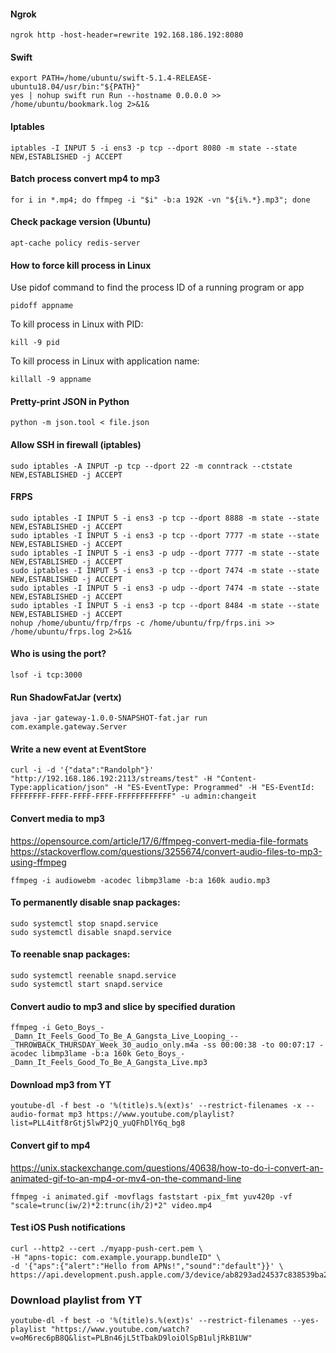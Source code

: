#### Ngrok
```
ngrok http -host-header=rewrite 192.168.186.192:8080
```

#### Swift
```
export PATH=/home/ubuntu/swift-5.1.4-RELEASE-ubuntu18.04/usr/bin:"${PATH}"
yes | nohup swift run Run --hostname 0.0.0.0 >> /home/ubuntu/bookmark.log 2>&1&
```

#### Iptables
```
iptables -I INPUT 5 -i ens3 -p tcp --dport 8080 -m state --state NEW,ESTABLISHED -j ACCEPT
```

#### Batch process convert mp4 to mp3
```
for i in *.mp4; do ffmpeg -i "$i" -b:a 192K -vn "${i%.*}.mp3"; done
```

#### Check package version (Ubuntu)
```
apt-cache policy redis-server
```

#### How to force kill process in Linux
Use pidof command to find the process ID of a running program or app
```
pidoff appname
```
To kill process in Linux with PID:
```
kill -9 pid
```
To kill process in Linux with application name:
```
killall -9 appname
```

#### Pretty-print JSON in Python
```
python -m json.tool < file.json
```

#### Allow SSH in firewall (iptables)
```
sudo iptables -A INPUT -p tcp --dport 22 -m conntrack --ctstate NEW,ESTABLISHED -j ACCEPT
```

#### FRPS
```
sudo iptables -I INPUT 5 -i ens3 -p tcp --dport 8888 -m state --state NEW,ESTABLISHED -j ACCEPT
sudo iptables -I INPUT 5 -i ens3 -p tcp --dport 7777 -m state --state NEW,ESTABLISHED -j ACCEPT
sudo iptables -I INPUT 5 -i ens3 -p udp --dport 7777 -m state --state NEW,ESTABLISHED -j ACCEPT
sudo iptables -I INPUT 5 -i ens3 -p tcp --dport 7474 -m state --state NEW,ESTABLISHED -j ACCEPT
sudo iptables -I INPUT 5 -i ens3 -p udp --dport 7474 -m state --state NEW,ESTABLISHED -j ACCEPT
sudo iptables -I INPUT 5 -i ens3 -p tcp --dport 8484 -m state --state NEW,ESTABLISHED -j ACCEPT
nohup /home/ubuntu/frp/frps -c /home/ubuntu/frp/frps.ini >> /home/ubuntu/frps.log 2>&1&
```

#### Who is using the port?
```
lsof -i tcp:3000 
```

#### Run ShadowFatJar (vertx)
```
java -jar gateway-1.0.0-SNAPSHOT-fat.jar run com.example.gateway.Server
```

#### Write a new event at EventStore
```
curl -i -d '{"data":"Randolph"}' "http://192.168.186.192:2113/streams/test" -H "Content-Type:application/json" -H "ES-EventType: Programmed" -H "ES-EventId: FFFFFFFF-FFFF-FFFF-FFFF-FFFFFFFFFFFF" -u admin:changeit
```

#### Convert media to mp3
https://opensource.com/article/17/6/ffmpeg-convert-media-file-formats
https://stackoverflow.com/questions/3255674/convert-audio-files-to-mp3-using-ffmpeg
```
ffmpeg -i audiowebm -acodec libmp3lame -b:a 160k audio.mp3
```

#### To permanently disable snap packages:
```
sudo systemctl stop snapd.service
sudo systemctl disable snapd.service
```

#### To reenable snap packages:
```
sudo systemctl reenable snapd.service
sudo systemctl start snapd.service
```

#### Convert audio to mp3 and slice by specified duration
```
ffmpeg -i Geto_Boys_-_Damn_It_Feels_Good_To_Be_A_Gangsta_Live_Looping_--_THROWBACK_THURSDAY_Week_30_audio_only.m4a -ss 00:00:38 -to 00:07:17 -acodec libmp3lame -b:a 160k Geto_Boys_-_Damn_It_Feels_Good_To_Be_A_Gangsta_Live.mp3
```

#### Download mp3 from YT
```
youtube-dl -f best -o '%(title)s.%(ext)s' --restrict-filenames -x --audio-format mp3 https://www.youtube.com/playlist?list=PLL4itf8rGtj5lwP2jQ_yuQFhDlY6q_bg8
```

#### Convert gif to mp4
https://unix.stackexchange.com/questions/40638/how-to-do-i-convert-an-animated-gif-to-an-mp4-or-mv4-on-the-command-line
```
ffmpeg -i animated.gif -movflags faststart -pix_fmt yuv420p -vf "scale=trunc(iw/2)*2:trunc(ih/2)*2" video.mp4
```

#### Test iOS Push notifications
```
curl --http2 --cert ./myapp-push-cert.pem \
-H "apns-topic: com.example.yourapp.bundleID" \
-d '{"aps":{"alert":"Hello from APNs!","sound":"default"}}' \
https://api.development.push.apple.com/3/device/ab8293ad24537c838539ba23457183bfed334193518edf258385266422013ac0d
```

### Download playlist from YT
```
youtube-dl -f best -o '%(title)s.%(ext)s' --restrict-filenames --yes-playlist "https://www.youtube.com/watch?v=oM6rec6pB8Q&list=PLBn46jL5tTbakD9loiOlSpB1uljRkB1UW"
```